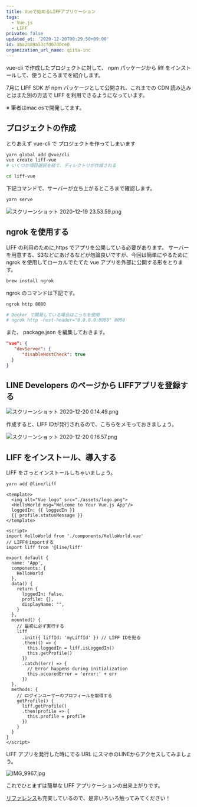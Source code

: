 ```yaml
---
title: Vueで始めるLIFFアプリケーション
tags:
  - Vue.js
  - LIFF
private: false
updated_at: '2020-12-20T00:29:50+09:00'
id: aba2b89a53cfd07d0ce0
organization_url_name: qiita-inc
---
```

vue-cli で作成したプロジェクトに対して、 npm パッケージから liff をインストールして、使うところまでを紹介します。

7月に LIFF SDK が npm パッケージとして公開され、これまでの CDN 読み込みとはまた別の方法で LIFF を利用できるようになっています。

※ 筆者はmac osで開発してます。

## プロジェクトの作成
とりあえず vue-cli で プロジェクトを作ってしまいます

```bash
yarn global add @vue/cli
vue create liff-vue
# いくつか項目選択を経て、ディレクトリが作成される

cd liff-vue
```

下記コマンドで、サーバーが立ち上がるところまで確認します。

```bash
yarn serve
```

![スクリーンショット 2020-12-19 23.53.59.png](https://qiita-image-store.s3.ap-northeast-1.amazonaws.com/0/166596/43e0df38-da06-7705-fdd1-0ccc8f7362eb.png)

## ngrok を使用する
LIFF の利用のために,https でアプリを公開している必要があります。
サーバーを用意する、S3などにあげるなどが勿論良いですが、今回は簡単にやるために ngrok を使用してローカルでたてた vue アプリを外部に公開する形をとります。

```bash
brew install ngrok
```

ngrok のコマンドは下記です。

```bash
ngrok http 8080

# Docker で開発している場合はこっちを使用
# ngrok http -host-header="0.0.0.0:8080" 8080
```

また、 package.json を編集しておきます。

```json:package.json
"vue": {
   "devServer": {
      "disableHostCheck": true
  }
}
```

## LINE Developers のページから LIFFアプリを登録する 
![スクリーンショット 2020-12-20 0.14.49.png](https://qiita-image-store.s3.ap-northeast-1.amazonaws.com/0/166596/ca985a53-3ec2-51dd-414a-c597c020bb4f.png)

作成すると、LIFF IDが発行されるので、こちらをメモっておきましょう。

![スクリーンショット 2020-12-20 0.16.57.png](https://qiita-image-store.s3.ap-northeast-1.amazonaws.com/0/166596/785f5c8f-f70f-4cca-9b88-72dbb8440ff3.png)


## LIFF をインストール、導入する
LIFF をさっとインストールしちゃいましょう。

```bash
yarn add @line/liff
```

```vue:src/App.vue
<template>
  <img alt="Vue logo" src="./assets/logo.png">
  <HelloWorld msg="Welcome to Your Vue.js App"/>
  loggedIn: {{ loggedIn }}
  {{ profile.statusMessage }}
</template>

<script>
import HelloWorld from './components/HelloWorld.vue'
// LIFFをimportする
import liff from '@line/liff'

export default {
  name: 'App',
  components: {
    HelloWorld
  },
  data() {
    return {
      loggedIn: false,
      profile: {},
      displayName: "",
    }
  },
  mounted() {
    // 最初に必ず実行する
    liff
      .init({ liffId: 'myLiffId' }) // LIFF IDを貼る
      .then(() => {
        this.loggedIn = liff.isLoggedIn()
        this.getProfile()
      })
      .catch((err) => {
        // Error happens during initialization
        this.occoredError = 'error:' + err
      })
  },
  methods: {
    // ログインユーザーのプロフィールを取得する
    getProfile() {
      liff.getProfile()
      .then(profile => {
        this.profile = profile
      })
    }
  }
}
</script>
```

LIFF アプリを発行した時にでる URL にスマホのLINEからアクセスしてみましょう。

![IMG_9967.jpg](https://qiita-image-store.s3.ap-northeast-1.amazonaws.com/0/166596/20b849b1-39df-9ac5-3bdb-f21a3bfdbdea.jpeg)

これでひとまずは簡単な LIFF アプリケーションの出来上がりです。

[リファレンス](https://developers.line.biz/ja/reference/liff/)も充実しているので、是非いろいろ触ってみてください！
